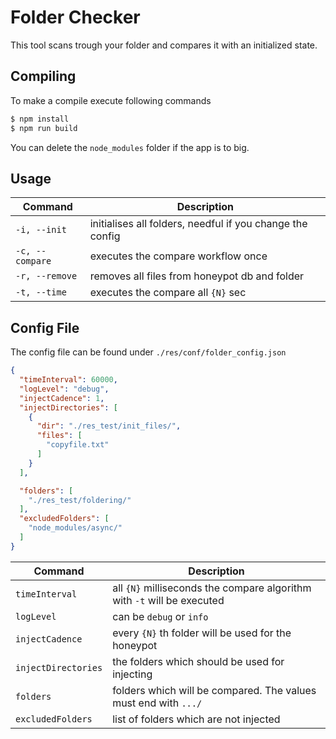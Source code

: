 # Folder Checker
This tool scans trough your folder and compares it with an initialized state.


## Compiling
To make a compile execute following commands
``` bash
$ npm install
$ npm run build
```
You can delete the `node_modules` folder if the app is to big.

## Usage

| Command        | Description                                                   |
| -------------- | ------------------------------------------------------------- |
| `-i, --init`   | initialises all folders, needful if you change the config     |
| `-c, --compare`| executes the compare workflow once                            |
| `-r, --remove` | removes all files from honeypot db and folder                 |
| `-t, --time`   | executes the compare all `{N}` sec                            |

## Config File

The config file can be found under `./res/conf/folder_config.json`
```JSON
{
  "timeInterval": 60000,
  "logLevel": "debug",
  "injectCadence": 1,
  "injectDirectories": [
    {
      "dir": "./res_test/init_files/",
      "files": [
        "copyfile.txt"
      ]
    }
  ],

  "folders": [
    "./res_test/foldering/"
  ],
  "excludedFolders": [
    "node_modules/async/"
  ]
}
```

| Command             | Description                                                        |
| ------------------- | ------------------------------------------------------------------ |
| `timeInterval`      | all `{N}` milliseconds the compare algorithm with `-t` will be executed|
| `logLevel`          | can be `debug` or `info`|
| `injectCadence`     | every `{N}` th folder will be used for the honeypot                   |
| `injectDirectories` | the folders which should be used for injecting                     |
| `folders`           | folders which will be compared. The values must end with `.../`    |
| `excludedFolders`   | list of folders which are not injected      |